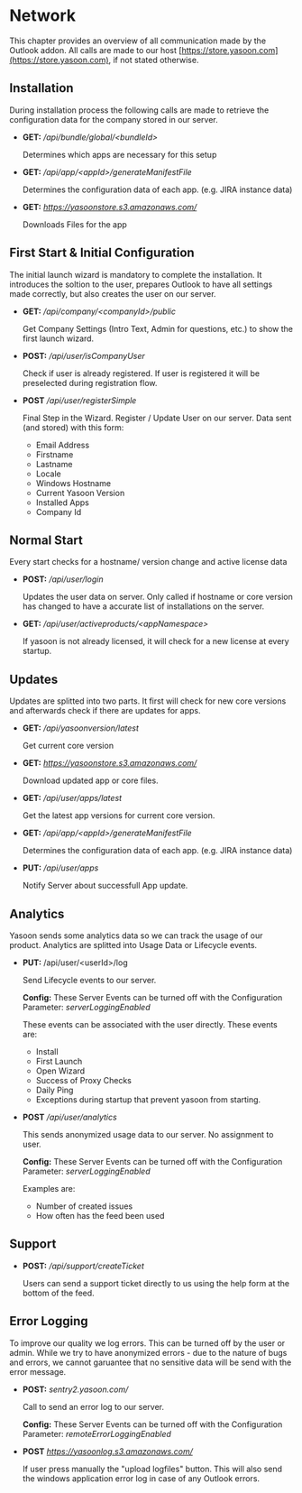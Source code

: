 # Network

This chapter provides an overview of all communication made by the Outlook addon.
All calls are made to our host [https://store.yasoon.com](https://store.yasoon.com), if not stated otherwise.

## Installation

During installation process the following calls are made to retrieve the configuration data for the company stored in our server.

* **GET:** */api/bundle/global/\<bundleId\>* 

    Determines which apps are necessary for this setup

* **GET:** */api/app/\<appId\>/generateManifestFile*

    Determines the configuration data of each app. (e.g. JIRA instance data)

* **GET:** *https://yasoonstore.s3.amazonaws.com/*

    Downloads Files for the app

## First Start & Initial Configuration

The initial launch wizard is mandatory to complete the installation.
It introduces the soltion to the user, prepares Outlook to have all settings made correctly, but also creates the user on our server. 

* **GET:** */api/company/\<companyId\>/public*

    Get Company Settings (Intro Text, Admin for questions, etc.) to show the first launch wizard.

* **POST:** */api/user/isCompanyUser*

    Check if user is already registered. If user is registered it will be preselected during registration flow.

* **POST** */api/user/registerSimple*

    Final Step in the Wizard. Register / Update User on our server.
    Data sent (and stored) with this form:
    * Email Address
    * Firstname
    * Lastname
    * Locale
    * Windows Hostname
    * Current Yasoon Version
    * Installed Apps
    * Company Id

## Normal Start

Every start checks for a hostname/ version change and active license data

*  **POST:** */api/user/login*

    Updates the user data on server. Only called if hostname or core version has changed to have a accurate list of installations on the server.

* **GET:** */api/user/activeproducts/\<appNamespace\>*

    If yasoon is not already licensed, it will check for a new license at every startup.

## Updates
Updates are splitted into two parts. It first will check for new core versions and afterwards check if there are updates for apps.

* **GET:** */api/yasoonversion/latest*

    Get current core version

* **GET:** *https://yasoonstore.s3.amazonaws.com/*

    Download updated app or core files. 

* **GET:** */api/user/apps/latest*

    Get the latest app versions for current core version.

* **GET:** */api/app/\<appId\>/generateManifestFile*

    Determines the configuration data of each app. (e.g. JIRA instance data)

* **PUT:** */api/user/apps*

    Notify Server about successfull App update.

## Analytics
Yasoon sends some analytics data so we can track the usage of our product. 
Analytics are splitted into Usage Data or Lifecycle events.

* **PUT:** /api/user/\<userId\>/log

    Send Lifecycle events to our server. 
    
    **Config:** These Server Events can be turned off with the Configuration Parameter: *serverLoggingEnabled*

    These events can be associated with the user directly. These events are:
    * Install
    * First Launch
    * Open Wizard
    * Success of Proxy Checks
    * Daily Ping
    * Exceptions during startup that prevent yasoon from starting.

* **POST** */api/user/analytics*

    This sends anonymized usage data to our server. No assignment to user. 

    **Config:** These Server Events can be turned off with the Configuration Parameter: *serverLoggingEnabled*

    Examples are:
    * Number of created issues
    * How often has the feed been used

## Support
* **POST:**  */api/support/createTicket*

    Users can send a support ticket directly to us using the help form at the bottom of the feed.

## Error Logging
To improve our quality we log errors. This can be turned off by the user or admin.
While we try to have anonymized errors - due to the nature of bugs and errors, we cannot garuantee that no sensitive data will be send with the error message.

* **POST:** *sentry2.yasoon.com/*

    Call to send an error log to our server.

    **Config:** These Server Events can be turned off with the Configuration Parameter: *remoteErrorLoggingEnabled*

* **POST** *https://yasoonlog.s3.amazonaws.com/*

    If user press manually the "upload logfiles" button.
    This will also send the windows application error log in case of any Outlook errors.
